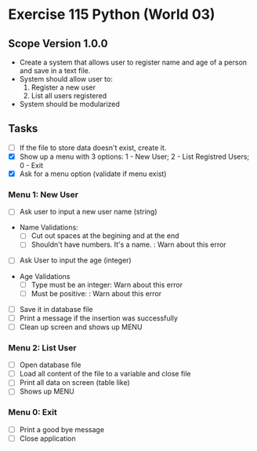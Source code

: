 # Exercise 115 Python (World 03)

## Scope Version 1.0.0

- Create a system that allows user to register name and age of a person and save in a text file.
- System should allow user to:
  1. Register a new user
  2. List all users registered
- System should be modularized

## Tasks

- [ ] If the file to store data doesn't exist, create it.
- [x] Show up a menu with 3 options: 1 - New User; 2 - List Registred Users; 0 - Exit
- [x] Ask for a menu option (validate if menu exist)

### Menu 1: New User

- [ ] Ask user to input a new user name (string)
- Name Validations:
  - [ ] Cut out spaces at the begining and at the end
  - [ ] Shouldn't have numbers. It's a name. : Warn about this error
- [ ] Ask User to input the age (integer)
- Age Validations
  - [ ] Type must be an integer: Warn about this error
  - [ ] Must be positive: : Warn about this error
- [ ] Save it in database file
- [ ] Print a message if the insertion was successfully
- [ ] Clean up screen and shows up MENU

### Menu 2: List User

- [ ] Open database file
- [ ] Load all content of the file to a variable and close file
- [ ] Print all data on screen (table like)
- [ ] Shows up MENU

### Menu 0: Exit

- [ ] Print a good bye message
- [ ] Close application
